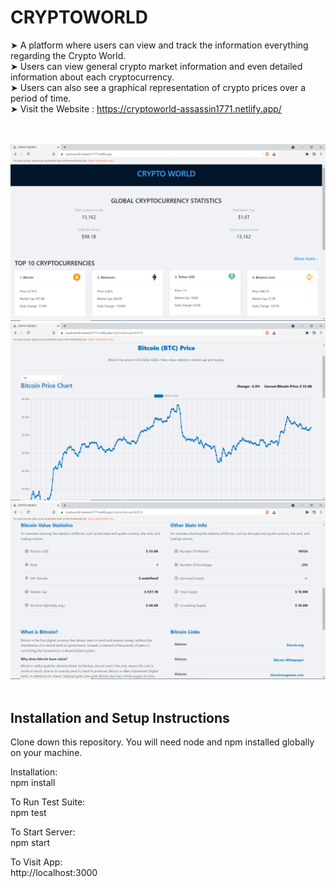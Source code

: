 # CRYPTOWORLD

➤ A platform where users can view and track the information everything regarding the Crypto World.
<br>
➤ Users can view general crypto market information and even detailed information about each cryptocurrency.
<br>
➤ Users can also see a graphical representation of crypto prices over a period of time.
<br>
➤ Visit the Website : https://cryptoworld-assassin1771.netlify.app/

<br>
<br>
<img src="SS/1.png">
<br>
<img src="SS/2.png">
<br>
<img src="SS/3.png">
<br>
<br>

## Installation and Setup Instructions

Clone down this repository. You will need node and npm installed globally on your machine.

Installation:
<br>
npm install

To Run Test Suite:
<br>
npm test

To Start Server:
<br>
npm start

To Visit App:
<br>
http://localhost:3000
<br>
<br>
<br>
